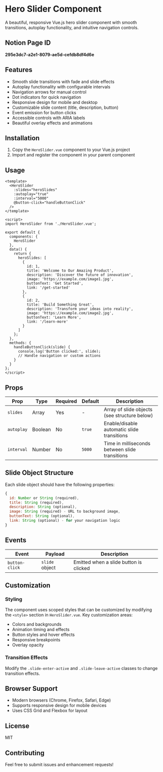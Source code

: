 # Hero Slider Component

A beautiful, responsive Vue.js hero slider component with smooth transitions, autoplay functionality, and intuitive navigation controls.

## Notion Page ID
**295e3dc7-a2e1-8079-ae5d-cefdb8df4d6e**

## Features

- Smooth slide transitions with fade and slide effects
- Autoplay functionality with configurable intervals
- Navigation arrows for manual control
- Dot indicators for quick navigation
- Responsive design for mobile and desktop
- Customizable slide content (title, description, button)
- Event emission for button clicks
- Accessible controls with ARIA labels
- Beautiful overlay effects and animations

## Installation

1. Copy the `HeroSlider.vue` component to your Vue.js project
2. Import and register the component in your parent component

## Usage

```vue
<template>
  <HeroSlider
    :slides="heroSlides"
    :autoplay="true"
    :interval="5000"
    @button-click="handleButtonClick"
  />
</template>

<script>
import HeroSlider from './HeroSlider.vue';

export default {
  components: {
    HeroSlider
  },
  data() {
    return {
      heroSlides: [
        {
          id: 1,
          title: 'Welcome to Our Amazing Product',
          description: 'Discover the future of innovation',
          image: 'https://example.com/image1.jpg',
          buttonText: 'Get Started',
          link: '/get-started'
        },
        {
          id: 2,
          title: 'Build Something Great',
          description: 'Transform your ideas into reality',
          image: 'https://example.com/image2.jpg',
          buttonText: 'Learn More',
          link: '/learn-more'
        }
      ]
    };
  },
  methods: {
    handleButtonClick(slide) {
      console.log('Button clicked:', slide);
      // Handle navigation or custom actions
    }
  }
};
</script>
```

## Props

| Prop | Type | Required | Default | Description |
|------|------|----------|---------|-------------|
| `slides` | Array | Yes | - | Array of slide objects (see structure below) |
| `autoplay` | Boolean | No | `true` | Enable/disable automatic slide transitions |
| `interval` | Number | No | `5000` | Time in milliseconds between slide transitions |

## Slide Object Structure

Each slide object should have the following properties:

```javascript
{
  id: Number or String (required),
  title: String (required),
  description: String (optional),
  image: String (required) - URL to background image,
  buttonText: String (optional),
  link: String (optional) - for your navigation logic
}
```

## Events

| Event | Payload | Description |
|-------|---------|-------------|
| `button-click` | `slide` object | Emitted when a slide button is clicked |

## Customization

### Styling

The component uses scoped styles that can be customized by modifying the `<style>` section in `HeroSlider.vue`. Key customization areas:

- Colors and backgrounds
- Animation timing and effects
- Button styles and hover effects
- Responsive breakpoints
- Overlay opacity

### Transition Effects

Modify the `.slide-enter-active` and `.slide-leave-active` classes to change transition effects.

## Browser Support

- Modern browsers (Chrome, Firefox, Safari, Edge)
- Supports responsive design for mobile devices
- Uses CSS Grid and Flexbox for layout

## License

MIT

## Contributing

Feel free to submit issues and enhancement requests!
